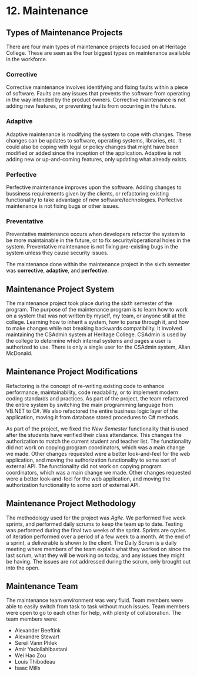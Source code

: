# 12. Maintenance
## Types of Maintenance Projects
There are four main types of maintenance projects focused on at Heritage College.
These are seen as the four biggest types on maintenance available in the
workforce.

### Corrective
Corrective maintenance involves identifying and fixing faults within a piece
of software. Faults are any issues that prevents the software from operating
in the way intended by the product owners. Corrective maintenance is not adding
new features, or preventing faults from occurring in the future.

### Adaptive
Adaptive maintenance is modifying the system to cope with changes. These changes
can be updates to software, operating systems, libraries, etc. It could also be
coping with legal or policy changes that might have been modified or added since
the inception of the application. Adaptive is not adding new or up-and-coming
features, only updating what already exists.

### Perfective
Perfective maintenance improves upon the software. Adding changes to bussiness
requirements given by the clients, or refactoring existing functionality to take
advantage of new software/technologies. Perfective maintenance is not fixing
bugs or other issues.

### Preventative
Preventative maintenance occurs when developers refactor the system to be more
maintainable in the future, or to fix security/operational holes in the system.
Preventative maintenance is not fixing pre-existing bugs in the system unless
they cause security issues.

The maintenance done within the maintenance project in the sixth semester was
**corrective**, **adaptive**, and **perfective**.

## Maintenance Project System
The maintenance project took place during the sixth semester of the program.
The purpose of the maintenance program is to learn how to work on a system that
was not written by myself, my team, or anyone still at the college. Learning
how to inherit a system, how to parse through it, and how to make changes while
not breaking backwards compatibility. It involved maintaining the CSAdmin system
at Heritage College. CSAdmin is used by the college to determine which internal
systems and pages a user is authorized to use. There is only a single user for
the CSAdmin system, Allan McDonald.

## Maintenance Project Modifications
Refactoring is the concept of re-writing existing code to enhance performance,
maintainability, code readability, or to implement modern coding standards and
practices. As part of the project, the team refactored the entire system by
switching the main programming language from VB.NET to C#. We also refactored
the entire business logic layer of the application, moving it from database
stored procedures to C# methods.

As part of the project, we fixed the _New Semester_ functionality that is used
after the students have verified their class attendance. This changes the
authorization to match the current student and teacher list. The functionality
did not work on copying program coordinators, which was a main change we made.
Other changes requested were a better look-and-feel for the web application,
and moving the authorization functionality to some sort of external API. The functionality
did not work on copying program coordinators, which was a main change we made.
Other changes requested were a better look-and-feel for the web application,
and moving the authorization functionality to some sort of external API.

## Maintenance Project Methodology
The methodology used for the project was _Agile_. We performed five week
sprints, and performed daily scrums to keep the team up to date. Testing
was performed during the final two weeks of the sprint. Sprints are cycles
of iteration performed over a period of a few week to a month. At the end of
a sprint, a deliverable is shown to the client. The Daily Scrum is a daily
meeting where members of the team explain what they worked on since the last
scrum, what they will be working on today, and any issues they might be having.
The issues are not addressed during the scrum, only brought out into the open.

## Maintenance Team
The maintenance team environment was very fluid. Team members were able to
easily switch from task to task without much issues. Team members were open
to go to each other for help, with plenty of collaboration. The team members
were:

- Alexander Beeftink
- Alexandre Stewart
- Sereil Vann Phlek
- Amir Yadollahibastani
- Wei Hao Zou
- Louis Thibodeau
- Isaac Mills
